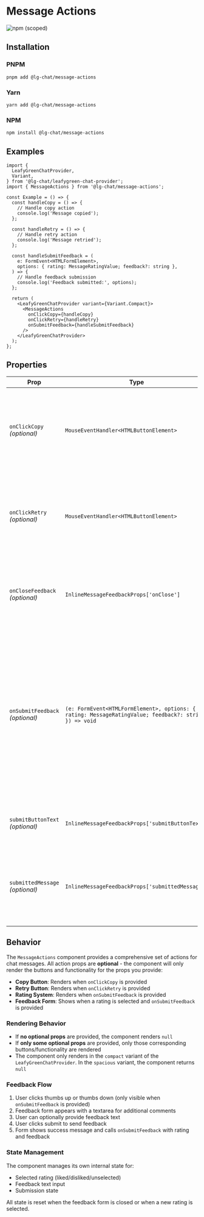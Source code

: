 # Message Actions

![npm (scoped)](https://img.shields.io/npm/v/@lg-chat/message-actions.svg)

## Installation

### PNPM

```shell
pnpm add @lg-chat/message-actions
```

### Yarn

```shell
yarn add @lg-chat/message-actions
```

### NPM

```shell
npm install @lg-chat/message-actions
```

## Examples

```tsx
import {
  LeafyGreenChatProvider,
  Variant,
} from '@lg-chat/leafygreen-chat-provider';
import { MessageActions } from '@lg-chat/message-actions';

const Example = () => {
  const handleCopy = () => {
    // Handle copy action
    console.log('Message copied');
  };

  const handleRetry = () => {
    // Handle retry action
    console.log('Message retried');
  };

  const handleSubmitFeedback = (
    e: FormEvent<HTMLFormElement>,
    options: { rating: MessageRatingValue; feedback?: string },
  ) => {
    // Handle feedback submission
    console.log('Feedback submitted:', options);
  };

  return (
    <LeafyGreenChatProvider variant={Variant.Compact}>
      <MessageActions
        onClickCopy={handleCopy}
        onClickRetry={handleRetry}
        onSubmitFeedback={handleSubmitFeedback}
      />
    </LeafyGreenChatProvider>
  );
};
```

## Properties

| Prop                            | Type                                                                                                  | Description                                                                                                                                                                                                     | Default                       |
| ------------------------------- | ----------------------------------------------------------------------------------------------------- | --------------------------------------------------------------------------------------------------------------------------------------------------------------------------------------------------------------- | ----------------------------- |
| `onClickCopy` _(optional)_      | `MouseEventHandler<HTMLButtonElement>`                                                                | Callback fired when the copy button is clicked. If not provided, the copy button will not be rendered                                                                                                           |                               |
| `onClickRetry` _(optional)_     | `MouseEventHandler<HTMLButtonElement>`                                                                | Callback fired when the retry button is clicked. If not provided, the retry button will not be rendered                                                                                                         |                               |
| `onCloseFeedback` _(optional)_  | `InlineMessageFeedbackProps['onClose']`                                                               | Callback fired when the feedback form is closed by clicking the close button                                                                                                                                    |                               |
| `onSubmitFeedback` _(optional)_ | `(e: FormEvent<HTMLFormElement>, options: { rating: MessageRatingValue; feedback?: string }) => void` | Callback when the user submits the feedback form. Receives the original form event, plus an options object with rating and feedback. If not provided, the rating buttons and feedback form will not be rendered |                               |
| `submitButtonText` _(optional)_ | `InlineMessageFeedbackProps['submitButtonText']`                                                      | Optional text for the feedback form's submit button                                                                                                                                                             | `'Submit'`                    |
| `submittedMessage` _(optional)_ | `InlineMessageFeedbackProps['submittedMessage']`                                                      | Optional success message to display after feedback is submitted. Can be a string or a ReactNode.                                                                                                                | `'Thanks for your feedback!'` |

## Behavior

The `MessageActions` component provides a comprehensive set of actions for chat messages. All action props are **optional** - the component will only render the buttons and functionality for the props you provide:

- **Copy Button**: Renders when `onClickCopy` is provided
- **Retry Button**: Renders when `onClickRetry` is provided
- **Rating System**: Renders when `onSubmitFeedback` is provided
- **Feedback Form**: Shows when a rating is selected and `onSubmitFeedback` is provided

### Rendering Behavior

- If **no optional props** are provided, the component renders `null`
- If **only some optional props** are provided, only those corresponding buttons/functionality are rendered
- The component only renders in the `compact` variant of the `LeafyGreenChatProvider`. In the `spacious` variant, the component returns `null`

### Feedback Flow

1. User clicks thumbs up or thumbs down (only visible when `onSubmitFeedback` is provided)
2. Feedback form appears with a textarea for additional comments
3. User can optionally provide feedback text
4. User clicks submit to send feedback
5. Form shows success message and calls `onSubmitFeedback` with rating and feedback

### State Management

The component manages its own internal state for:

- Selected rating (liked/disliked/unselected)
- Feedback text input
- Submission state

All state is reset when the feedback form is closed or when a new rating is selected.
